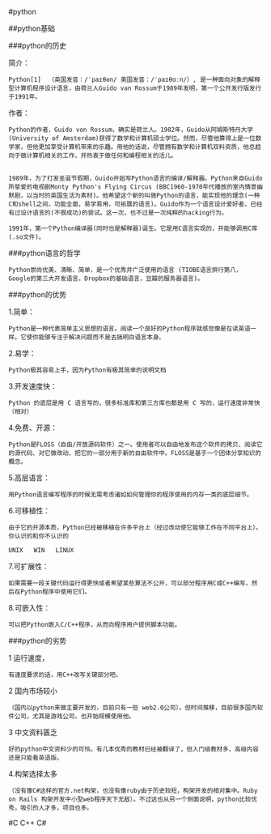 #python

##python基础 

###python的历史

简介：

	Python[1]  （英国发音：/ˈpaɪθən/ 美国发音：/ˈpaɪθɑːn/）, 是一种面向对象的解释型计算机程序设计语言，由荷兰人Guido van Rossum于1989年发明，第一个公开发行版发行于1991年。

作者：

	
	Python的作者，Guido von Rossum，确实是荷兰人。1982年，Guido从阿姆斯特丹大学(University of Amsterdam)获得了数学和计算机硕士学位。然而，尽管他算得上是一位数学家，但他更加享受计算机带来的乐趣。用他的话说，尽管拥有数学和计算机双料资质，他总趋向于做计算机相关的工作，并热衷于做任何和编程相关的活儿。


	1989年，为了打发圣诞节假期，Guido开始写Python语言的编译/解释器。Python来自Guido所挚爱的电视剧Monty Python's Flying Circus (BBC1960-1970年代播放的室内情景幽默剧，以当时的英国生活为素材)。他希望这个新的叫做Python的语言，能实现他的理念(一种C和shell之间，功能全面，易学易用，可拓展的语言)。Guido作为一个语言设计爱好者，已经有过设计语言的(不很成功)的尝试。这一次，也不过是一次纯粹的hacking行为。

	1991年，第一个Python编译器(同时也是解释器)诞生。它是用C语言实现的，并能够调用C库(.so文件)。


	


###python语言的哲学


	Python崇尚优美、清晰、简单，是一个优秀并广泛使用的语言 (TIOBE语言排行第八，Google的第三大开发语言，Dropbox的基础语言，豆瓣的服务器语言)。


###python的优势

1.简单：

	Python是一种代表简单主义思想的语言。阅读一个良好的Python程序就感觉像是在读英语一样。它使你能够专注于解决问题而不是去搞明白语言本身。

2.易学：
	
	Python极其容易上手，因为Python有极其简单的说明文档


3.开发速度快：

	Python 的底层是用 C 语言写的，很多标准库和第三方库也都是用 C 写的，运行速度非常快（相对）

4.免费、开源：

	Python是FLOSS（自由/开放源码软件）之一。使用者可以自由地发布这个软件的拷贝、阅读它的源代码、对它做改动、把它的一部分用于新的自由软件中。FLOSS是基于一个团体分享知识的概念。

5.高层语言：

	用Python语言编写程序的时候无需考虑诸如如何管理你的程序使用的内存一类的底层细节。

6.可移植性：

	由于它的开源本质，Python已经被移植在许多平台上（经过改动使它能够工作在不同平台上）。 你认识的和你不认识的

	UNIX   WIN   LINUX

7.可扩展性：

	如果需要一段关键代码运行得更快或者希望某些算法不公开，可以部分程序用C或C++编写，然后在Python程序中使用它们。

8.可嵌入性：

	可以把Python嵌入C/C++程序，从而向程序用户提供脚本功能。



###python的劣势

1 运行速度，

	有速度要求的话，用C++改写关键部分吧。

2 国内市场较小

	（国内以python来做主要开发的，目前只有一些 web2.0公司）。但时间推移，目前很多国内软件公司，尤其是游戏公司，也开始规模使用他。

3 中文资料匮乏

	好的python中文资料少的可怜。有几本优秀的教材已经被翻译了，但入门级教材多，高级内容还是只能看英语版。

4.构架选择太多

	（没有像C#这样的官方.net构架，也没有像ruby由于历史较短，构架开发的相对集中。Ruby on Rails 构架开发中小型web程序天下无敌）。不过这也从另一个侧面说明，python比较优秀，吸引的人才多，项目也多。


#C 	C++  C#
